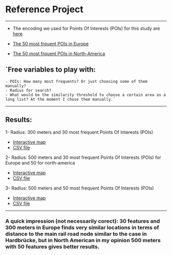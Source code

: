 # Reference Project
***

- The encoding we used for Points Of Interests (POIs) for this study are [here](https://github.com/sevamoo/reference_project/blob/master/data/poi_types.csv)


- [The 50 most frquent POIs in Europe](https://github.com/sevamoo/reference_project/blob/master/data/europe_POIs_sorted.csv) 


- [The 50 most frquent POIs in North-America](https://github.com/sevamoo/reference_project/blob/master/data/north-america_POIs_sorted.csv) 


## `Free variables to play with: 
	- POIs: How many most frequents? Or just choosing some of them manually?
	- Radius for search?
	- What would be the similarity threshold to choose a certain area as a long list? At the moment I chose them manually.`



***
## Results:

1- Radius: 300 meters and 30 most frequent Points Of Interests (POIs) 
- [Interactive map](https://sevamoo.github.io/reference_project/mapboxgl_cluster30_300.html)
- [CSV file](https://github.com/sevamoo/reference_project/blob/master/data/similarpoints_all_47.38675740000001_8.516673500000024_r_300_no_keys_30_no_points_5838.csv)

2- Radius: 500 meters and 30 most frequent Points Of Interests (POIs) for Europe and 50 for north-america
- [Interactive map](https://sevamoo.github.io/reference_project/mapboxgl_cluster30.html)
- [CSV file](https://github.com/sevamoo/reference_project/blob/master/data/similarpoints_all_47.38675740000001_8.516673500000024_r_500_no_keys_30_no_points_1300.csv)


3- Radius: 500 meters and 50 most frequent Points Of Interests (POIs) 
- [Interactive map](https://sevamoo.github.io/reference_project/mapboxgl_cluster50.html)
- [CSV file](https://github.com/sevamoo/reference_project/blob/master/data/similarpoints_all_47.38675740000001_8.516673500000024_r_500_no_keys_50_no_points_2574.csv)

****

### A quick impression (not necessarily corect): 30 features and 300 meters in Europe finds very similar locations in terms of distance to the main rail road node similar to the case in Hardbrücke, but in North American in my opinion 500 meters with 50 features gives better results. 




